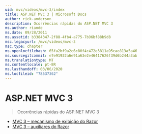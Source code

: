 ```yaml
---
uid: mvc/videos/mvc-3/index
title: ASP.NET MVC 3 | Microsoft Docs
author: rick-anderson
description: Ocorrências rápidas do ASP.NET MVC 3
ms.author: riande
ms.date: 09/28/2011
ms.assetid: b3384347-2f88-4fb4-a775-7b96bf88b9d8
msc.legacyurl: /mvc/videos/mvc-3
msc.type: chapter
ms.openlocfilehash: 65fa2bf9a2c6c80f4c472e3811a95cac813a5a46
ms.sourcegitcommit: e7e91932a6e91a63e2e46417626f39d6b244a3ab
ms.translationtype: MT
ms.contentlocale: pt-BR
ms.lasthandoff: 03/06/2020
ms.locfileid: "78537362"
---
```

# <a name="aspnet-mvc-3"></a>ASP.NET MVC 3

> Ocorrências rápidas do ASP.NET MVC 3

- [MVC 3 – mecanismo de exibição do Razor](mvc-3-razor-view-engine.md)
- [MVC 3 – auxiliares do Razor](mvc-3-razor-helpers.md)
